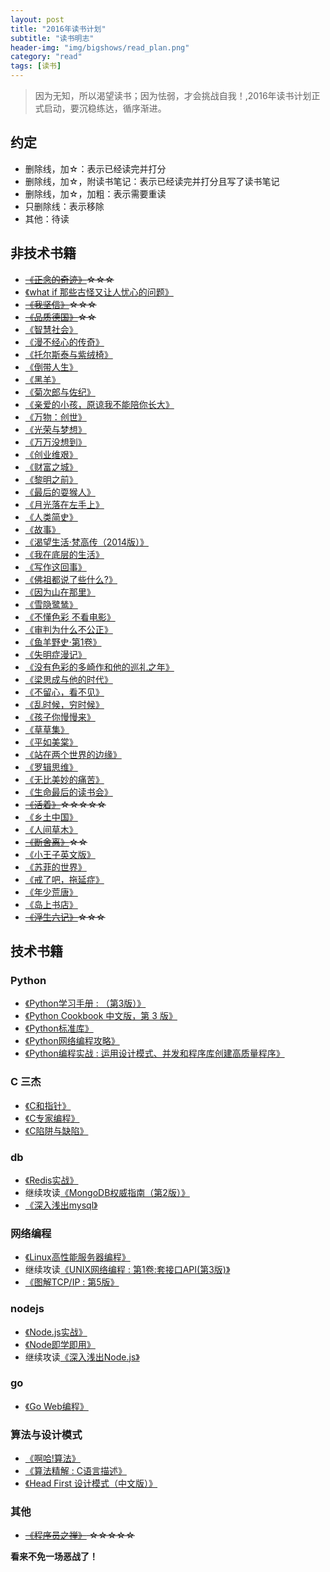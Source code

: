 ```yaml
---
layout: post
title: "2016年读书计划"
subtitle: "读书明志"
header-img: "img/bigshows/read_plan.png"
category: "read"
tags: [读书]
---
```


> 因为无知，所以渴望读书；因为怯弱，才会挑战自我！,2016年读书计划正式启动，要沉稳练达，循序渐进。

## 约定

- 删除线，加☆：表示已经读完并打分
- 删除线，加☆，附读书笔记：表示已经读完并打分且写了读书笔记
- 删除线，加☆，加粗：表示需要重读
- 只删除线：表示移除
- 其他：待读



## 非技术书籍

- <del>[《正念的奇迹》](http://book.douban.com/subject/4726852/)☆☆☆</del>
- [《what if 那些古怪又让人忧心的问题》](https://book.douban.com/subject/26364209/)
- <del>[《我坚信》](https://book.douban.com/subject/26363418/)☆☆☆<del>
- <del>[《品质德国》](http://read.douban.com/ebook/10584286/)☆☆</del>
- [《智慧社会》](https://book.douban.com/subject/26315800/)
- [《漫不经心的传奇》](https://book.douban.com/subject/26304875/)
- [《托尔斯泰与紫绒椅》](https://book.douban.com/subject/26299190/)
- [《倒带人生》](https://book.douban.com/subject/26243522/)
- [《黑羊》](https://book.douban.com/subject/26294048/)
- [《菊次郎与佐纪》](https://book.douban.com/subject/25944034/)
- [《亲爱的小孩，原谅我不能陪你长大》](https://book.douban.com/subject/26342468/)
- [《万物：创世》](https://book.douban.com/subject/26314627/)
- [《光荣与梦想》](https://book.douban.com/subject/26314954/)
- [《万万没想到》](https://book.douban.com/subject/25986341/)
- [《创业维艰》](https://book.douban.com/subject/26306686/)
- [《财富之城》](https://book.douban.com/subject/26296352/)
- [《黎明之前》](https://book.douban.com/subject/26321190/)
- [《最后的耍猴人》](https://book.douban.com/subject/26291984/)
- [《月光落在左手上》](https://book.douban.com/subject/26309691/)
- [《人类简史》](https://book.douban.com/subject/25985021/)
- [《故事》](https://book.douban.com/subject/25976544/)
- [《渴望生活·梵高传（2014版）》](https://book.douban.com/subject/26253960/)
- [《我在底层的生活》](https://book.douban.com/subject/25900802/)
- [《写作这回事》](https://book.douban.com/subject/25903621/)
- [《佛祖都说了些什么?》](http://book.douban.com/subject/25928708/)
- [《因为山在那里》](http://book.douban.com/subject/25971478/)
- [《雪隐鹭鸶》](http://book.douban.com/subject/25934176/)
- [《不懂色彩 不看电影》](http://book.douban.com/subject/25928292/)
- [《审判为什么不公正》](http://book.douban.com/subject/25848747/)
- [《鱼羊野史·第1卷》](http://book.douban.com/subject/25846182/)
- [《失明症漫记》](http://book.douban.com/subject/20428302/)
- [《没有色彩的多崎作和他的巡礼之年》](http://book.douban.com/subject/25733470/)
- [《梁思成与他的时代》](http://book.douban.com/subject/25806352/)
- [《不留心，看不见》](http://book.douban.com/subject/25784438/)
- [《乱时候，穷时候》](http://book.douban.com/subject/25731506/)
- [《孩子你慢慢来》](http://book.douban.com/subject/4207781/)
- [《草草集》](http://book.douban.com/subject/25804641/)
- [《平如美棠》](http://book.douban.com/subject/23008971/)
- [《站在两个世界的边缘》](http://book.douban.com/subject/25735727/)
- [《罗辑思维》](http://book.douban.com/subject/25745691/)
- [《无比美妙的痛苦》](http://book.douban.com/subject/24871655/)
- [《生命最后的读书会》](http://book.douban.com/subject/24875416/)
- <del>[《活着》](http://book.douban.com/subject/1082154/)☆☆☆☆☆</del>
- [《乡土中国》](http://book.douban.com/subject/1795079/)
- [《人间草木》](http://book.douban.com/subject/1253310/)
- <del>[《断舍离》](http://book.douban.com/subject/24749465/)☆☆</del>
- [《小王子英文版》](http://book.douban.com/subject/1084336/)
- [《苏菲的世界》](http://book.douban.com/subject/2284311/)
- [《戒了吧，拖延症》](http://book.douban.com/subject/25755525/)
- [《年少荒唐》](http://book.douban.com/subject/26609056/)
- [《岛上书店》](http://book.douban.com/subject/26340138/)
- <del>[《浮生六记》](http://book.douban.com/subject/26610864/)☆☆☆</del>

## 技术书籍

### Python

- [《Python学习手册 : （第3版）》](http://book.douban.com/subject/3948354/)
- [《Python Cookbook 中文版，第 3 版》](http://book.douban.com/subject/26381341/)
- [《Python标准库》](http://book.douban.com/subject/10773324/)
- [《Python网络编程攻略》](http://book.douban.com/subject/26230343/)
- [《Python编程实战 : 运用设计模式、并发和程序库创建高质量程序》](http://book.douban.com/subject/25955274/)

### C 三杰

- [《C和指针》](http://book.douban.com/subject/3012360/)
- [《C专家编程》](http://book.douban.com/subject/2377310/)
- [《C陷阱与缺陷》](http://book.douban.com/subject/2778632/)

### db

- [《Redis实战》](http://book.douban.com/subject/26612779/)
- 继续攻读[《MongoDB权威指南（第2版）》](http://book.douban.com/subject/25798102/)
- [《深入浅出mysql》](http://book.douban.com/subject/25817684/)

### 网络编程

- [《Linux高性能服务器编程》](http://book.douban.com/subject/24722611/)
- 继续攻读[《UNIX网络编程 : 第1卷:套接口API(第3版)》](http://book.douban.com/subject/1500149/)
- [《图解TCP/IP : 第5版》](http://book.douban.com/subject/24737674/)

### nodejs

- [《Node.js实战》](http://book.douban.com/subject/25870705/)
- [《Node即学即用》](http://book.douban.com/subject/20515024/)
- 继续攻读[《深入浅出Node.js》](http://book.douban.com/subject/25768396/)

### go

- [《Go Web编程》](https://github.com/astaxie/build-web-application-with-golang)

### 算法与设计模式

- [《啊哈!算法》](http://book.douban.com/subject/25894685/)
- [《算法精解 : C语言描述》](http://book.douban.com/subject/14267904/)
- [《Head First 设计模式（中文版）》](http://book.douban.com/subject/2243615/)

### 其他

- <del>[《程序员之禅》](http://book.douban.com/subject/26602146/) ☆☆☆☆☆</del>

**看来不免一场恶战了！**
